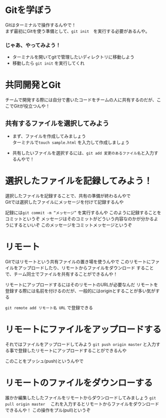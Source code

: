 # Gitを学ぼう
Gitはターミナルで操作するんやで！<br>
まず最初にGitを使う準備として、`git init`　を実行する必要があるんや。

### じゃあ、やってみよう！<br>
 - ターミナルを開いてgitで管理したいディレクトリに移動しよう<br>
 - 移動したら `git init` を実行してくれ

# 共同開発とGit
チームで開発する際には自分で書いたコードをチームの人に共有するのだが、ここでGitが役立つんや！

## 共有するファイルを選択してみよう
- まず、ファイルを作成してみましょう<br>
ターミナルで`touch sample.html` を入力して作成しましょう

- 共有したいファイルを選択するには、`git add 変更のあるファイル名`と入力するんやで！

# 選択したファイルを記録してみよう！
選択したファイルを記録することで、共有の準備が終わるんやで<br>
Gitでは選択したファイルにメッセージを付けて記録するんや

記録には`git commit -m “メッセージ”`
を実行するんや
このように記録することをコミットというぞ
メッセージはそのコミットがどういう内容なのかが分かるようにするといいぞ
このメッセージをコミットメッセージというぞ

# リモート
Gitではリモートという共有ファイルの置き場を使うんやで
このリモートにファイルをアップロードしたり、リモートからファイルをダウンロード
することで、チーム同士でファイルを共有することができるんや！

リモートにアップロードするにはそのリモートのURLが必要なんだ
リモートを登録する際には名前を付けるのだが、一般的にはoriginとすることが多い気がする

`git remote add リモート名 URL` で登録できる

# リモートにファイルをアップロードする
それではファイルをアップロードしてみよう
`git push origin master`
と入力する事で登録したリモートにアップロードすることができるんや

このことをプッシュ(push)というんやで

# リモートのファイルをダウンローする
誰かか編集したしたファイルをリモートからダウンロードしてみましょう
`git pull origin master`　
これを入力するとリモートからファイルをダウンロードできるんや！
この操作をプル(pull)というぞ